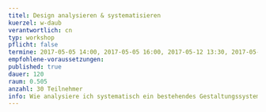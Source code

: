 ```yaml
---
titel: Design analysieren & systematisieren
kuerzel: w-daub
verantwortlich: cn
typ: workshop
pflicht: false
termine: 2017-05-05 14:00, 2017-05-05 16:00, 2017-05-12 13:30, 2017-05-12 16:00
empfohlene-voraussetzungen: 
published: true
dauer: 120
raum: 0.505
anzahl: 30 Teilnehmer
info: Wie analysiere ich systematisch ein bestehendes Gestaltungssystem und wie kann ich es bewerten?
---
```


